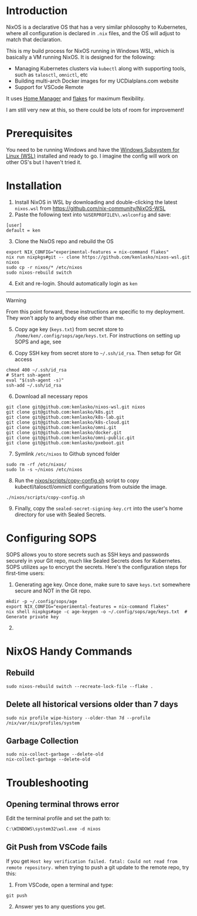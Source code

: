 # Introduction
NixOS is a declarative OS that has a very similar philosophy to Kubernetes, where all configuration is declared in `.nix` files, and the OS will adjust to match that declaration.

This is my build process for NixOS running in Windows WSL, which is basically a VM running NixOS. It is designed for the following:
- Managing Kubernetes clusters via `kubectl` along with supporting tools, such as `talosctl`, `omnictl`, etc
- Building multi-arch Docker images for my UCDialplans.com website
- Support for VSCode Remote

It uses [Home Manager](https://nix-community.github.io/home-manager/) and [flakes](https://nixos-and-flakes.thiscute.world/) for maximum flexibility. 

I am still very new at this, so there could be lots of room for improvement!

# Prerequisites
You need to be running Windows and have the [Windows Subsystem for Linux (WSL)](https://learn.microsoft.com/en-us/windows/wsl/install) installed and ready to go. I imagine the config will work on other OS's but I haven't tried it.

# Installation
1. Install NixOS in WSL by downloading and double-clicking the latest `nixos.wsl` from https://github.com/nix-community/NixOS-WSL
2. Paste the following text into `%USERPROFILE%\.wslconfig` and save:
```
[user]
default = ken
```
3. Clone the NixOS repo and rebuild the OS
```
export NIX_CONFIG="experimental-features = nix-command flakes"
nix run nixpkgs#git -- clone https://github.com/kenlasko/nixos-wsl.git nixos
sudo cp -r nixos/* /etc/nixos
sudo nixos-rebuild switch
```
4. Exit and re-login. Should automatically login as `ken`

---

> [!WARNING]
> From this point forward, these instructions are specific to my deployment. They won't apply to anybody else other than me.

5. Copy age key (`keys.txt`) from secret store to `/home/ken/.config/sops/age/keys.txt`. For instructions on setting up SOPS and age, see 

5. Copy SSH key from secret store to `~/.ssh/id_rsa`. Then setup for Git access
```
chmod 400 ~/.ssh/id_rsa
# Start ssh-agent
eval "$(ssh-agent -s)"
ssh-add ~/.ssh/id_rsa
```
6.  Download all necessary repos
```
git clone git@github.com:kenlasko/nixos-wsl.git nixos
git clone git@github.com:kenlasko/k8s.git
git clone git@github.com:kenlasko/k8s-lab.git
git clone git@github.com:kenlasko/k8s-cloud.git
git clone git@github.com:kenlasko/omni.git
git clone git@github.com:kenlasko/docker.git
git clone git@github.com:kenlasko/omni-public.git
git clone git@github.com:kenlasko/pxeboot.git
```
7. Symlink `/etc/nixos` to Github synced folder
```
sudo rm -rf /etc/nixos/
sudo ln -s ~/nixos /etc/nixos
```
8. Run the [nixos/scripts/copy-config.sh](scripts/copy-config.sh) script to copy kubectl/talosctl/omnictl configurations from outside the image. 
```
./nixos/scripts/copy-config.sh
```
9. Finally, copy the `sealed-secret-signing-key.crt` into the user's home directory for use with Sealed Secrets.

# Configuring SOPS
SOPS allows you to store secrets such as SSH keys and passwords securely in your Git repo, much like Sealed Secrets does for Kubernetes. SOPS utilizes `age` to encrypt the secrets. Here's the configuration steps for first-time users:

1. Generating age key. Once done, make sure to save `keys.txt` somewhere secure and NOT in the Git repo.
```
mkdir -p ~/.config/sops/age
export NIX_CONFIG="experimental-features = nix-command flakes"
nix shell nixpkgs#age -c age-keygen -o ~/.config/sops/age/keys.txt  # Generate private key
```
2. 

# NixOS Handy Commands
## Rebuild
```
sudo nixos-rebuild switch --recreate-lock-file --flake .
```
## Delete all historical versions older than 7 days
```
sudo nix profile wipe-history --older-than 7d --profile /nix/var/nix/profiles/system
```

## Garbage Collection
```
sudo nix-collect-garbage --delete-old
nix-collect-garbage --delete-old
```

# Troubleshooting
## Opening terminal throws error
Edit the terminal profile and set the path to:
```
C:\WINDOWS\system32\wsl.exe -d nixos
```

## Git Push from VSCode fails
If you get `Host key verification failed. fatal: Could not read from remote repository.` when trying to push a git update to the remote repo, try this:
1. From VSCode, open a terminal and type:
```
git push
```
2. Answer yes to any questions you get.
